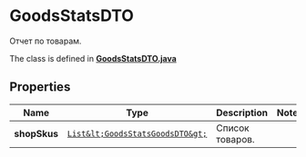 

# GoodsStatsDTO

Отчет по товарам.

The class is defined in **[GoodsStatsDTO.java](../../src/main/java/org/openapitools/model/GoodsStatsDTO.java)**

## Properties

Name | Type | Description | Notes
------------ | ------------- | ------------- | -------------
**shopSkus** | [`List&lt;GoodsStatsGoodsDTO&gt;`](GoodsStatsGoodsDTO.md) | Список товаров. | 



